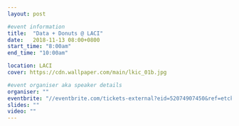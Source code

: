 ```yaml
---
layout: post

#event information
title:  "Data + Donuts @ LACI"
date:   2018-11-13 08:00+0800
start_time: "8:00am"
end_time: "10:00am"

location: LACI
cover: https://cdn.wallpaper.com/main/lkic_01b.jpg

#event organiser aka speaker details
organiser: ""
eventbrite: "//eventbrite.com/tickets-external?eid=52074907450&ref=etckt"
slides: ""
video: ""
---
```

